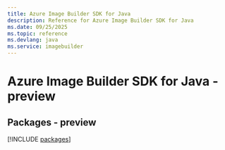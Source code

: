 ```yaml
---
title: Azure Image Builder SDK for Java
description: Reference for Azure Image Builder SDK for Java
ms.date: 09/25/2025
ms.topic: reference
ms.devlang: java
ms.service: imagebuilder
---
```

# Azure Image Builder SDK for Java - preview
## Packages - preview
[!INCLUDE [packages](image-builder-index.md)]